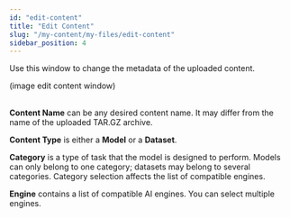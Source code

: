 ```yaml
---
id: "edit-content"
title: "Edit Content"
slug: "/my-content/my-files/edit-content"
sidebar_position: 4
---
```


Use this window to change the metadata of the uploaded content.

(image edit content window)
<br/>
<br/>

**Content Name** can be any desired content name. It may differ from the name of the uploaded TAR.GZ archive.

**Content Type** is either a **Model** or a **Dataset**.

**Category** is a type of task that the model is designed to perform. Models can only belong to one category; datasets may belong to several categories. Category selection affects the list of compatible engines.

**Engine** contains a list of compatible AI engines. You can select multiple engines.